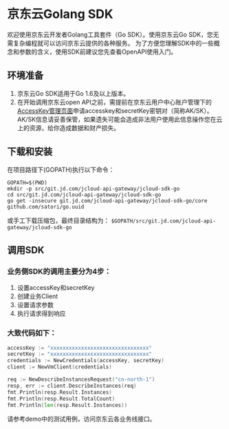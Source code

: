 # 京东云Golang SDK
欢迎使用京东云开发者Golang工具套件（Go SDK）。使用京东云Go SDK，您无需复杂编程就可以访问京东云提供的各种服务。
为了方便您理解SDK中的一些概念和参数的含义，使用SDK前建议您先查看OpenAPI使用入门。

## 环境准备
1.	京东云Go SDK适用于Go 1.6及以上版本。
2.	在开始调用京东云open API之前，需提前在京东云用户中心账户管理下的[AccessKey管理页面](https://uc.jdcloud.com/accesskey/index)申请accesskey和secretKey密钥对（简称AK/SK）。AK/SK信息请妥善保管，如果遗失可能会造成非法用户使用此信息操作您在云上的资源，给你造成数据和财产损失。

## 下载和安装
在项目路径下(GOPATH)执行以下命令：
```
GOPATH=$(PWD)
mkdir -p src/git.jd.com/jcloud-api-gateway/jcloud-sdk-go
cd src/git.jd.com/jcloud-api-gateway/jcloud-sdk-go
go get -insecure git.jd.com/jcloud-api-gateway/jcloud-sdk-go/core github.com/satori/go.uuid
```

或手工下载压缩包，最终目录结构为：
`$GOPATH/src/git.jd.com/jcloud-api-gateway/jcloud-sdk-go`

## 调用SDK
### 业务侧SDK的调用主要分为4步：
1.	设置accessKey和secretKey
2.	创建业务Client
3.	设置请求参数
4.	执行请求得到响应

### 大致代码如下：
``` go
accessKey := "xxxxxxxxxxxxxxxxxxxxxxxxxxxxxxxx"
secretKey := "xxxxxxxxxxxxxxxxxxxxxxxxxxxxxxxx"
credentials := NewCredentials(accessKey, secretKey)
client := NewVmClient(credentials)

req := NewDescribeInstancesRequest("cn-north-1")
resp, err := client.DescribeInstances(req)
fmt.Println(resp.Result.Instances)
fmt.Println(resp.Result.TotalCount)
fmt.Println(len(resp.Result.Instances))
```
请参考demo中的测试用例，访问京东云各业务线接口。
